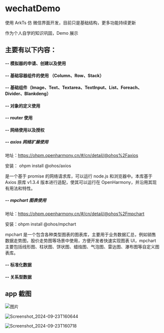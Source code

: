 # wechatDemo
使用 ArkTs 仿 微信界面开发，目前只是基础结构，更多功能持续更新

作为个人自学的知识巩固，Demo 展示

## 主要有以下内容：
#### --  模拟器的申请、创建以及使用
#### --  基础容器组件的使用 （Column、Row、Stack）
#### --  基础组件（Image、Text、Textarea、TextInput、List、Foreach、Divider、Blankdeng）
#### --  对象的定义使用
#### --  router 使用
#### -- 网络使用以及授权
##### --  axios 网络扩展使用
地址：https://ohpm.openharmony.cn/#/cn/detail/@ohos%2Faxios

安装： ohpm install @ohos/axios

是一个基于 promise 的网络请求库，可以运行 node.js 和浏览器中。本库基于 Axios 原库 v1.3.4 版本进行适配，使其可以运行在 OpenHarmony，并沿用其现有用法和特性。

 ##### --  mpchart 图表使用 
地址：https://ohpm.openharmony.cn/#/cn/detail/@ohos%2Fmpchart

安装：ohpm install @ohos/mpchart

 mpchart 是一个包含各种类型图表的图表库，主要用于业务数据汇总，例如销售数据走势图，股价走势图等场景中使用，方便开发者快速实现图表 UI，mpchart 主要包括线形图、柱状图、饼状图、蜡烛图、气泡图、雷达图、瀑布图等自定义图表库。
 
#### -- 标准化数据
#### -- 关系型数据

##  app 截图
![图片](https://github.com/user-attachments/assets/a291e660-e30c-4294-877f-e24fcbdfc7d7)


![Screenshot_2024-09-23T160644](https://github.com/user-attachments/assets/4ddd8d35-b1e5-46d8-aaa2-21018a6ea41a)

![Screenshot_2024-09-23T160718](https://github.com/user-attachments/assets/aa4de093-65ef-42be-9a0b-533e02a90b96)





